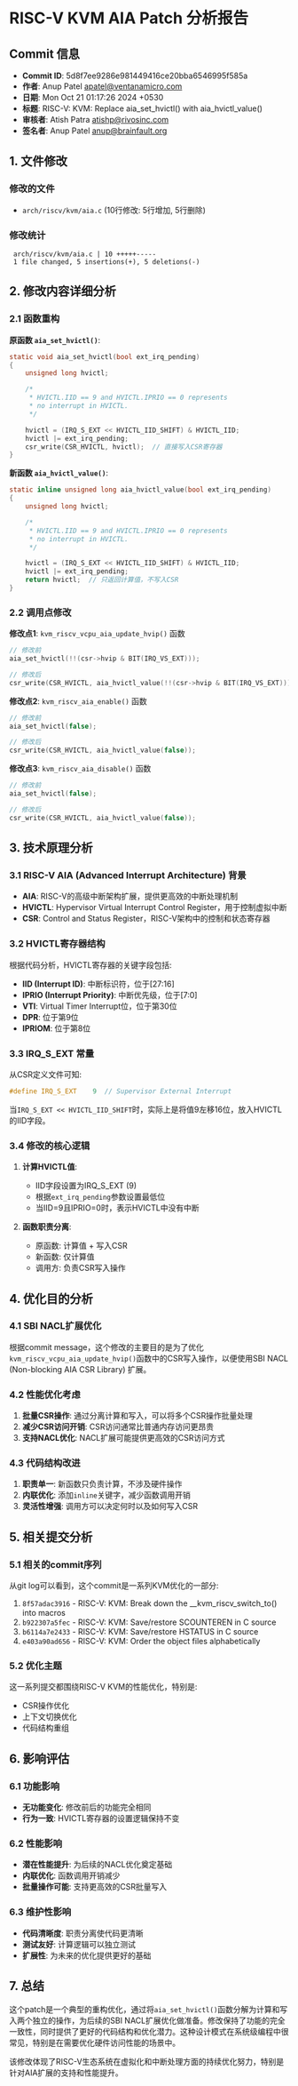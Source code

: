 # RISC-V KVM AIA Patch 分析报告

## Commit 信息
- **Commit ID**: 5d8f7ee9286e981449416ce20bba6546995f585a
- **作者**: Anup Patel <apatel@ventanamicro.com>
- **日期**: Mon Oct 21 01:17:26 2024 +0530
- **标题**: RISC-V: KVM: Replace aia_set_hvictl() with aia_hvictl_value()
- **审核者**: Atish Patra <atishp@rivosinc.com>
- **签名者**: Anup Patel <anup@brainfault.org>

## 1. 文件修改

### 修改的文件
- `arch/riscv/kvm/aia.c` (10行修改: 5行增加, 5行删除)

### 修改统计
```
 arch/riscv/kvm/aia.c | 10 +++++-----
 1 file changed, 5 insertions(+), 5 deletions(-)
```

## 2. 修改内容详细分析

### 2.1 函数重构

**原函数 `aia_set_hvictl()`**:
```c
static void aia_set_hvictl(bool ext_irq_pending)
{
    unsigned long hvictl;

    /*
     * HVICTL.IID == 9 and HVICTL.IPRIO == 0 represents
     * no interrupt in HVICTL.
     */

    hvictl = (IRQ_S_EXT << HVICTL_IID_SHIFT) & HVICTL_IID;
    hvictl |= ext_irq_pending;
    csr_write(CSR_HVICTL, hvictl);  // 直接写入CSR寄存器
}
```

**新函数 `aia_hvictl_value()`**:
```c
static inline unsigned long aia_hvictl_value(bool ext_irq_pending)
{
    unsigned long hvictl;

    /*
     * HVICTL.IID == 9 and HVICTL.IPRIO == 0 represents
     * no interrupt in HVICTL.
     */

    hvictl = (IRQ_S_EXT << HVICTL_IID_SHIFT) & HVICTL_IID;
    hvictl |= ext_irq_pending;
    return hvictl;  // 只返回计算值，不写入CSR
}
```

### 2.2 调用点修改

**修改点1**: `kvm_riscv_vcpu_aia_update_hvip()` 函数
```c
// 修改前
aia_set_hvictl(!!(csr->hvip & BIT(IRQ_VS_EXT)));

// 修改后
csr_write(CSR_HVICTL, aia_hvictl_value(!!(csr->hvip & BIT(IRQ_VS_EXT))));
```

**修改点2**: `kvm_riscv_aia_enable()` 函数
```c
// 修改前
aia_set_hvictl(false);

// 修改后
csr_write(CSR_HVICTL, aia_hvictl_value(false));
```

**修改点3**: `kvm_riscv_aia_disable()` 函数
```c
// 修改前
aia_set_hvictl(false);

// 修改后
csr_write(CSR_HVICTL, aia_hvictl_value(false));
```

## 3. 技术原理分析

### 3.1 RISC-V AIA (Advanced Interrupt Architecture) 背景

- **AIA**: RISC-V的高级中断架构扩展，提供更高效的中断处理机制
- **HVICTL**: Hypervisor Virtual Interrupt Control Register，用于控制虚拟中断
- **CSR**: Control and Status Register，RISC-V架构中的控制和状态寄存器

### 3.2 HVICTL寄存器结构

根据代码分析，HVICTL寄存器的关键字段包括:
- **IID (Interrupt ID)**: 中断标识符，位于[27:16]
- **IPRIO (Interrupt Priority)**: 中断优先级，位于[7:0]
- **VTI**: Virtual Timer Interrupt位，位于第30位
- **DPR**: 位于第9位
- **IPRIOM**: 位于第8位

### 3.3 IRQ_S_EXT 常量

从CSR定义文件可知:
```c
#define IRQ_S_EXT    9  // Supervisor External Interrupt
```

当`IRQ_S_EXT << HVICTL_IID_SHIFT`时，实际上是将值9左移16位，放入HVICTL的IID字段。

### 3.4 修改的核心逻辑

1. **计算HVICTL值**: 
   - IID字段设置为IRQ_S_EXT (9)
   - 根据`ext_irq_pending`参数设置最低位
   - 当IID=9且IPRIO=0时，表示HVICTL中没有中断

2. **函数职责分离**:
   - 原函数: 计算值 + 写入CSR
   - 新函数: 仅计算值
   - 调用方: 负责CSR写入操作

## 4. 优化目的分析

### 4.1 SBI NACL扩展优化

根据commit message，这个修改的主要目的是为了优化`kvm_riscv_vcpu_aia_update_hvip()`函数中的CSR写入操作，以便使用SBI NACL (Non-blocking AIA CSR Library) 扩展。

### 4.2 性能优化考虑

1. **批量CSR操作**: 通过分离计算和写入，可以将多个CSR操作批量处理
2. **减少CSR访问开销**: CSR访问通常比普通内存访问更昂贵
3. **支持NACL优化**: NACL扩展可能提供更高效的CSR访问方式

### 4.3 代码结构改进

1. **职责单一**: 新函数只负责计算，不涉及硬件操作
2. **内联优化**: 添加`inline`关键字，减少函数调用开销
3. **灵活性增强**: 调用方可以决定何时以及如何写入CSR

## 5. 相关提交分析

### 5.1 相关的commit序列

从git log可以看到，这个commit是一系列KVM优化的一部分:

1. `8f57adac3916` - RISC-V: KVM: Break down the __kvm_riscv_switch_to() into macros
2. `b922307a5fec` - RISC-V: KVM: Save/restore SCOUNTEREN in C source
3. `b6114a7e2433` - RISC-V: KVM: Save/restore HSTATUS in C source
4. `e403a90ad656` - RISC-V: KVM: Order the object files alphabetically

### 5.2 优化主题

这一系列提交都围绕RISC-V KVM的性能优化，特别是:
- CSR操作优化
- 上下文切换优化
- 代码结构重组

## 6. 影响评估

### 6.1 功能影响

- **无功能变化**: 修改前后的功能完全相同
- **行为一致**: HVICTL寄存器的设置逻辑保持不变

### 6.2 性能影响

- **潜在性能提升**: 为后续的NACL优化奠定基础
- **内联优化**: 函数调用开销减少
- **批量操作可能**: 支持更高效的CSR批量写入

### 6.3 维护性影响

- **代码清晰度**: 职责分离使代码更清晰
- **测试友好**: 计算逻辑可以独立测试
- **扩展性**: 为未来的优化提供更好的基础

## 7. 总结

这个patch是一个典型的重构优化，通过将`aia_set_hvictl()`函数分解为计算和写入两个独立的操作，为后续的SBI NACL扩展优化做准备。修改保持了功能的完全一致性，同时提供了更好的代码结构和优化潜力。这种设计模式在系统级编程中很常见，特别是在需要优化硬件访问性能的场景中。

该修改体现了RISC-V生态系统在虚拟化和中断处理方面的持续优化努力，特别是针对AIA扩展的支持和性能提升。